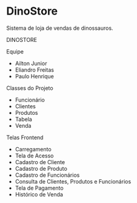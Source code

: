 ﻿# DinoStore
Sistema de loja de vendas de dinossauros.

DINOSTORE

Equipe
- Ailton Junior
- Eliandro Freitas
- Paulo Henrique

Classes do Projeto

 - Funcionário
 - Clientes
 - Produtos
 - Tabela
 - Venda

Telas Frontend

 - Carregamento
 - Tela de Acesso
 - Cadastro de Cliente
 - Cadastro de Produto
 - Cadastro de Funcionários
 - Consulta de Clientes, Produtos e Funcionários
 - Tela de Pagamento
 - Histórico de Venda







